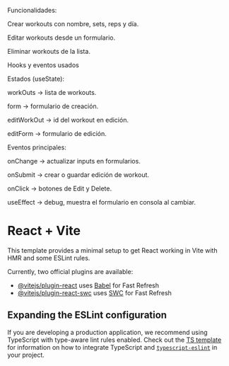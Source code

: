 Funcionalidades:

Crear workouts con nombre, sets, reps y día.

Editar workouts desde un formulario.

Eliminar workouts de la lista.

Hooks y eventos usados

Estados (useState):

workOuts → lista de workouts.

form → formulario de creación.

editWorkOut → id del workout en edición.

editForm → formulario de edición.

Eventos principales:

onChange → actualizar inputs en formularios.

onSubmit → crear o guardar edición de workout.

onClick → botones de Edit y Delete.

useEffect → debug, muestra el formulario en consola al cambiar.





# React + Vite

This template provides a minimal setup to get React working in Vite with HMR and some ESLint rules.

Currently, two official plugins are available:

- [@vitejs/plugin-react](https://github.com/vitejs/vite-plugin-react/blob/main/packages/plugin-react) uses [Babel](https://babeljs.io/) for Fast Refresh
- [@vitejs/plugin-react-swc](https://github.com/vitejs/vite-plugin-react/blob/main/packages/plugin-react-swc) uses [SWC](https://swc.rs/) for Fast Refresh

## Expanding the ESLint configuration

If you are developing a production application, we recommend using TypeScript with type-aware lint rules enabled. Check out the [TS template](https://github.com/vitejs/vite/tree/main/packages/create-vite/template-react-ts) for information on how to integrate TypeScript and [`typescript-eslint`](https://typescript-eslint.io) in your project.
